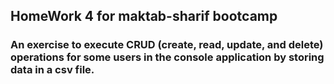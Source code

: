 ## HomeWork 4 for maktab-sharif bootcamp
### An exercise to execute CRUD (create, read, update, and delete) operations for some users in the console application by storing data in a csv file.
